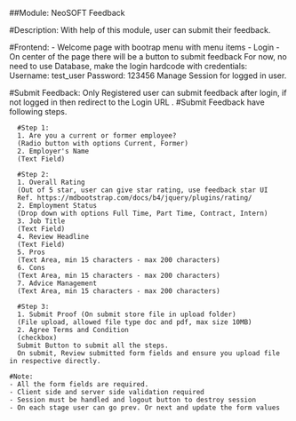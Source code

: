 ##Module: NeoSOFT Feedback

#Description:
  With help of this module, user can submit their feedback.

#Frontend:
    - Welcome page with bootrap menu with menu items - Login
    - On center of the page there will be a button to submit feedback
  For now, no need to use Database, make the login hardcode with credentials:
  Username: test_user
  Password: 123456
  Manage Session for logged in user.

#Submit Feedback:
    Only Registered user can submit feedback after login, if not logged in then redirect to the
    Login URL .
    #Submit Feedback have following steps.
      
      #Step 1:
      1. Are you a current or former employee?
      (Radio button with options Current, Former)
      2. Employer's Name
      (Text Field)
      
      #Step 2:
      1. Overall Rating
      (Out of 5 star, user can give star rating, use feedback star UI
      Ref. https://mdbootstrap.com/docs/b4/jquery/plugins/rating/
      2. Employment Status
      (Drop down with options Full Time, Part Time, Contract, Intern)
      3. Job Title
      (Text Field)
      4. Review Headline
      (Text Field)
      5. Pros
      (Text Area, min 15 characters - max 200 characters)
      6. Cons
      (Text Area, min 15 characters - max 200 characters)
      7. Advice Management
      (Text Area, min 15 characters - max 200 characters)
      
      #Step 3:
      1. Submit Proof (On submit store file in upload folder)
      (File upload, allowed file type doc and pdf, max size 10MB)
      2. Agree Terms and Condition
      (checkbox)
      Submit Button to submit all the steps.
      On submit, Review submitted form fields and ensure you upload file in respective directly.
    
    #Note:
    - All the form fields are required.
    - Client side and server side validation required
    - Session must be handled and logout button to destroy session
    - On each stage user can go prev. Or next and update the form values
